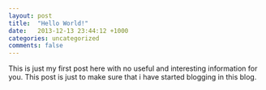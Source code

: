 ```yaml
---
layout: post
title:  "Hello World!"
date:   2013-12-13 23:44:12 +1000
categories: uncategorized
comments: false
---
```


This is just my first post here with no useful and interesting information for you. This post is just to make sure that i have started blogging in this blog.
